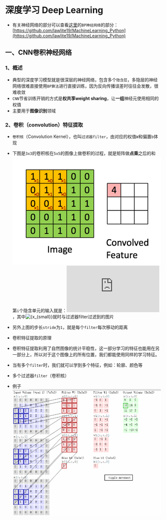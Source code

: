 深度学习 Deep Learning
==============

- 有关神经网络的部分可以查看[这里](https://github.com/lawlite19/MachineLearning_Python)的`BP神经网络`的部分：[https://github.com/lawlite19/MachineLearning_Python](https://github.com/lawlite19/MachineLearning_Python)

## 一、CNN卷积神经网络
### 1、概述
- 典型的深度学习模型就是很深层的神经网络，包含多个`隐含层`，多隐层的神经网络很难直接使用`BP算法`进行直接训练，因为反向传播误差时往往会发散，很难收敛
- `CNN`节省训练开销的方式是**权共享weight sharing**，让**一组**神经元使用相同的权值
- 主要用于**图像识别**领域

### 2、卷积（convolution）特征提取
- `卷积核`（Convolution Kernel），也叫`过滤器filter`，由对应的权值`W`和偏置`b`体现
- 下图是`3x3`的卷积核在`5x5`的图像上做卷积的过程，就是矩阵做**点乘**之后的和
![enter description here][1]   
第`i`个隐含单元的输入就是：![$${W_{\rm{i}}}{x_{small}} + {b_i}$$](http://latex.codecogs.com/png.latex?%5Cdpi%7B120%7D%20%5Clarge%20%24%24%7BW_%7B%5Crm%7Bi%7D%7D%7D%7Bx_%7Bsmall%7D%7D%20&plus;%20%7Bb_i%7D%24%24)，其中![$${x_{small}}$$](http://latex.codecogs.com/png.latex?%5Cdpi%7B120%7D%20%5Clarge%20$${x_{small}}$$)就时与过滤器filter过滤到的图片
- 另外上图的步长`stride`为`1`，就是每个`filter`每次移动的距离
- 卷积特征提取的原理
 - 卷积特征提取利用了自然图像的统计平稳性，这一部分学习的特征也能用在另一部分上，所以对于这个图像上的所有位置，我们都能使用同样的学习特征。
 - 当有多个`filter`时，我们就可以学到多个特征，例如：轮廓、颜色等

- 多个过滤器`filter`（卷积核）
- 例子
![enter description here][2]


  [1]: ./images/CNN_01.gif "CNN_01.gif"
  [2]: ./images/CNN_02.gif "CNN_02.gif"